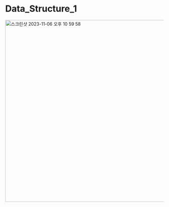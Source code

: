 # Data_Structure_1
<img width="579" alt="스크린샷 2023-11-06 오후 10 59 58" src="https://github.com/KIMMIN5/Data_Structure_1/assets/121488861/5ecf0dba-598f-4842-bc95-2f26e7dc3c92">
